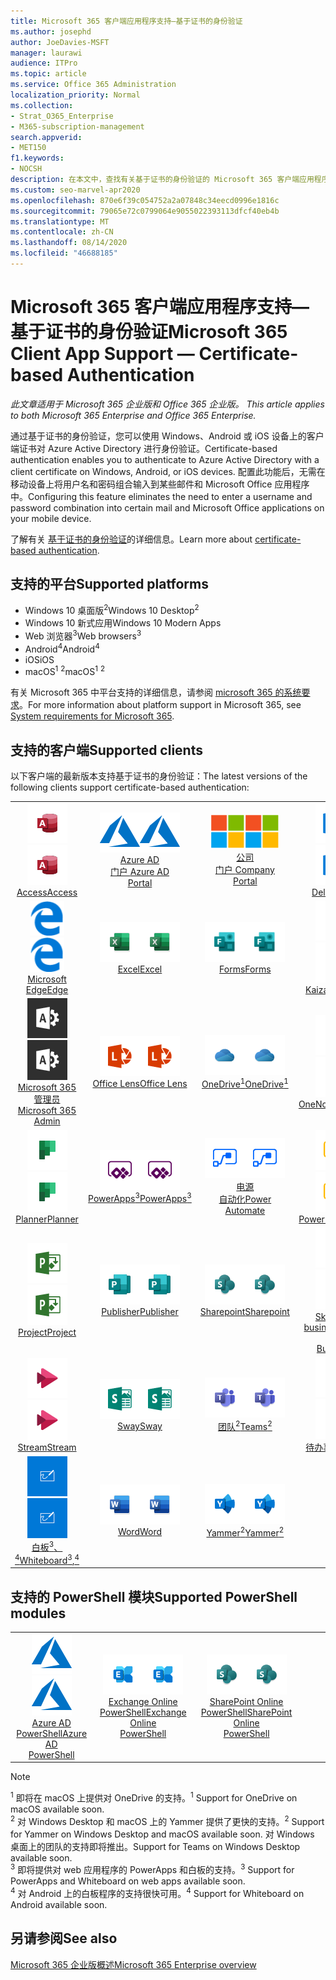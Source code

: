 ```yaml
---
title: Microsoft 365 客户端应用程序支持—基于证书的身份验证
ms.author: josephd
author: JoeDavies-MSFT
manager: laurawi
audience: ITPro
ms.topic: article
ms.service: Office 365 Administration
localization_priority: Normal
ms.collection:
- Strat_O365_Enterprise
- M365-subscription-management
search.appverid:
- MET150
f1.keywords:
- NOCSH
description: 在本文中，查找有关基于证书的身份验证的 Microsoft 365 客户端应用程序支持的详细信息。。
ms.custom: seo-marvel-apr2020
ms.openlocfilehash: 870e6f39c054752a2a07848c34eecd0996e1816c
ms.sourcegitcommit: 79065e72c0799064e9055022393113dfcf40eb4b
ms.translationtype: MT
ms.contentlocale: zh-CN
ms.lasthandoff: 08/14/2020
ms.locfileid: "46688185"
---
```

# <a name="microsoft-365-client-app-support--certificate-based-authentication"></a><span data-ttu-id="ef6c4-103">Microsoft 365 客户端应用程序支持—基于证书的身份验证</span><span class="sxs-lookup"><span data-stu-id="ef6c4-103">Microsoft 365 Client App Support — Certificate-based Authentication</span></span>

<span data-ttu-id="ef6c4-104">*此文章适用于 Microsoft 365 企业版和 Office 365 企业版。* </span><span class="sxs-lookup"><span data-stu-id="ef6c4-104">*This article applies to both Microsoft 365 Enterprise and Office 365 Enterprise.*</span></span>

<span data-ttu-id="ef6c4-105">通过基于证书的身份验证，您可以使用 Windows、Android 或 iOS 设备上的客户端证书对 Azure Active Directory 进行身份验证。</span><span class="sxs-lookup"><span data-stu-id="ef6c4-105">Certificate-based authentication enables you to authenticate to Azure Active Directory with a client certificate on Windows, Android, or iOS devices.</span></span> <span data-ttu-id="ef6c4-106">配置此功能后，无需在移动设备上将用户名和密码组合输入到某些邮件和 Microsoft Office 应用程序中。</span><span class="sxs-lookup"><span data-stu-id="ef6c4-106">Configuring this feature eliminates the need to enter a username and password combination into certain mail and Microsoft Office applications on your mobile device.</span></span>

<span data-ttu-id="ef6c4-107">了解有关 [基于证书的身份验证](https://docs.microsoft.com/azure/active-directory/authentication/active-directory-certificate-based-authentication-get-started)的详细信息。</span><span class="sxs-lookup"><span data-stu-id="ef6c4-107">Learn more about [certificate-based authentication](https://docs.microsoft.com/azure/active-directory/authentication/active-directory-certificate-based-authentication-get-started).</span></span>

## <a name="supported-platforms"></a><span data-ttu-id="ef6c4-108">支持的平台</span><span class="sxs-lookup"><span data-stu-id="ef6c4-108">Supported platforms</span></span>

 - <span data-ttu-id="ef6c4-109">Windows 10 桌面版<sup>2</sup></span><span class="sxs-lookup"><span data-stu-id="ef6c4-109">Windows 10 Desktop<sup>2</sup></span></span>
 - <span data-ttu-id="ef6c4-110">Windows 10 新式应用</span><span class="sxs-lookup"><span data-stu-id="ef6c4-110">Windows 10 Modern Apps</span></span>
 - <span data-ttu-id="ef6c4-111">Web 浏览器<sup>3</sup></span><span class="sxs-lookup"><span data-stu-id="ef6c4-111">Web browsers<sup>3</sup></span></span>
 - <span data-ttu-id="ef6c4-112">Android<sup>4</sup></span><span class="sxs-lookup"><span data-stu-id="ef6c4-112">Android<sup>4</sup></span></span>
 - <span data-ttu-id="ef6c4-113">iOS</span><span class="sxs-lookup"><span data-stu-id="ef6c4-113">iOS</span></span>
 - <span data-ttu-id="ef6c4-114">macOS<sup>1</sup> <sup>2</sup></span><span class="sxs-lookup"><span data-stu-id="ef6c4-114">macOS<sup>1</sup> <sup>2</sup></span></span>

<span data-ttu-id="ef6c4-115">有关 Microsoft 365 中平台支持的详细信息，请参阅 [microsoft 365 的系统要求](https://products.office.com/office-system-requirements)。</span><span class="sxs-lookup"><span data-stu-id="ef6c4-115">For more information about platform support in Microsoft 365, see [System requirements for Microsoft 365](https://products.office.com/office-system-requirements).</span></span>

## <a name="supported-clients"></a><span data-ttu-id="ef6c4-116">支持的客户端</span><span class="sxs-lookup"><span data-stu-id="ef6c4-116">Supported clients</span></span>

<span data-ttu-id="ef6c4-117">以下客户端的最新版本支持基于证书的身份验证：</span><span class="sxs-lookup"><span data-stu-id="ef6c4-117">The latest versions of the following clients support certificate-based authentication:</span></span>

| | | | | | |
|:---:|:---:|:---:|:---:|:---:|:---:|
| <span data-ttu-id="ef6c4-118">![Access 图标](../media/o365-access-64x64.png)</span><span class="sxs-lookup"><span data-stu-id="ef6c4-118">![Access icon](../media/o365-access-64x64.png)</span></span> <br> [<span data-ttu-id="ef6c4-119">Access</span><span class="sxs-lookup"><span data-stu-id="ef6c4-119">Access</span></span>](https://products.office.com/access) | <span data-ttu-id="ef6c4-120">![Azure 图标](../media/o365-azure-64x64.png)</span><span class="sxs-lookup"><span data-stu-id="ef6c4-120">![Azure icon](../media/o365-azure-64x64.png)</span></span> <br> [<span data-ttu-id="ef6c4-121">Azure AD <br> 门户 </span><span class="sxs-lookup"><span data-stu-id="ef6c4-121">Azure AD <br> Portal </span></span>](https://azure.microsoft.com/features/azure-portal/) | <span data-ttu-id="ef6c4-122">![公司门户图标](../media/o365-microsoft-64x64.png)</span><span class="sxs-lookup"><span data-stu-id="ef6c4-122">![Company portal icon](../media/o365-microsoft-64x64.png)</span></span> <br> [<span data-ttu-id="ef6c4-123">公司 <br> 门户 </span><span class="sxs-lookup"><span data-stu-id="ef6c4-123">Company <br> Portal </span></span>](https://docs.microsoft.com/intune-user-help/sign-in-to-the-company-portal) | <span data-ttu-id="ef6c4-124">![Delve 图标](../media/o365-delve-64x64.png)</span><span class="sxs-lookup"><span data-stu-id="ef6c4-124">![Delve icon](../media/o365-delve-64x64.png)</span></span> <br> [<span data-ttu-id="ef6c4-125">Delve</span><span class="sxs-lookup"><span data-stu-id="ef6c4-125">Delve</span></span>](https://products.office.com/business/intelligent-search) | <span data-ttu-id="ef6c4-126">![Dynamics 365 图标](../media/o365-dynamics365-64x64.png)</span><span class="sxs-lookup"><span data-stu-id="ef6c4-126">![Dynamics 365 icon](../media/o365-dynamics365-64x64.png)</span></span> <br> [<span data-ttu-id="ef6c4-127">Dynamics 365</span><span class="sxs-lookup"><span data-stu-id="ef6c4-127">Dynamics 365</span></span>](https://dynamics.microsoft.com) 
| <span data-ttu-id="ef6c4-128">![边缘图标](../media/o365-edge-64x64.png)</span><span class="sxs-lookup"><span data-stu-id="ef6c4-128">![Edge icon](../media/o365-edge-64x64.png)</span></span> <br> [<span data-ttu-id="ef6c4-129">Microsoft Edge</span><span class="sxs-lookup"><span data-stu-id="ef6c4-129">Edge</span></span>](https://www.microsoft.com/windows/microsoft-edge) | <span data-ttu-id="ef6c4-130">![Excel 图标](../media/o365-excel-64x64.png)</span><span class="sxs-lookup"><span data-stu-id="ef6c4-130">![Excel icon](../media/o365-excel-64x64.png)</span></span> <br> [<span data-ttu-id="ef6c4-131">Excel</span><span class="sxs-lookup"><span data-stu-id="ef6c4-131">Excel</span></span>](https://products.office.com/excel) | <span data-ttu-id="ef6c4-132">![Forms 图标](../media/o365-forms-64x64.png)</span><span class="sxs-lookup"><span data-stu-id="ef6c4-132">![Forms icon](../media/o365-forms-64x64.png)</span></span> <br> [<span data-ttu-id="ef6c4-133">Forms</span><span class="sxs-lookup"><span data-stu-id="ef6c4-133">Forms</span></span>](https://flow.microsoft.com/connectors/shared_microsoftforms/microsoft-forms/) | <span data-ttu-id="ef6c4-134">![Kaizala 图标](../media/o365-kaizala-64x64.png)</span><span class="sxs-lookup"><span data-stu-id="ef6c4-134">![Kaizala icon](../media/o365-kaizala-64x64.png)</span></span> <br> [<span data-ttu-id="ef6c4-135">Kaizala</span><span class="sxs-lookup"><span data-stu-id="ef6c4-135">Kaizala</span></span>](https://products.office.com/en/business/microsoft-kaizala) | <span data-ttu-id="ef6c4-136">![Office.com 图标](../media/o365-office-64x64.png)</span><span class="sxs-lookup"><span data-stu-id="ef6c4-136">![Office.com icon](../media/o365-office-64x64.png)</span></span> <br> [<span data-ttu-id="ef6c4-137">Office.com</span><span class="sxs-lookup"><span data-stu-id="ef6c4-137">Office.com</span></span>](https://www.office.com/) 
| <span data-ttu-id="ef6c4-138">![Office 365 管理员图标](../media/o365-o365admin-64x64.png)</span><span class="sxs-lookup"><span data-stu-id="ef6c4-138">![Office 365 Admin icon](../media/o365-o365admin-64x64.png)</span></span> <br> [<span data-ttu-id="ef6c4-139">Microsoft 365 <br> 管理员</span><span class="sxs-lookup"><span data-stu-id="ef6c4-139">Microsoft 365 <br> Admin</span></span>](https://products.office.com/business/manage-office-365-admin-app) | <span data-ttu-id="ef6c4-140">![镜头图标](../media/o365-lens-64x64.png)</span><span class="sxs-lookup"><span data-stu-id="ef6c4-140">![Lens icon](../media/o365-lens-64x64.png)</span></span> <br> [<span data-ttu-id="ef6c4-141">Office Lens</span><span class="sxs-lookup"><span data-stu-id="ef6c4-141">Office Lens</span></span>](https://www.microsoft.com/p/office-lens/9wzdncrfj3t8?activetab=pivot%3Aoverviewtab) | <span data-ttu-id="ef6c4-142">![OneDrive for Business 图标](../media/o365-OneDrive-64x64.png)</span><span class="sxs-lookup"><span data-stu-id="ef6c4-142">![OneDrive for Business icon](../media/o365-OneDrive-64x64.png)</span></span> <br> [<span data-ttu-id="ef6c4-143">OneDrive<sup>1</sup></span><span class="sxs-lookup"><span data-stu-id="ef6c4-143">OneDrive<sup>1</sup></span></span>](https://products.office.com/onedrive-for-business/online-cloud-storage) |  <span data-ttu-id="ef6c4-144">![OneNote 图标](../media/o365-OneNote-64x64.png)</span><span class="sxs-lookup"><span data-stu-id="ef6c4-144">![OneNote icon](../media/o365-OneNote-64x64.png)</span></span> <br> [<span data-ttu-id="ef6c4-145">OneNote</span><span class="sxs-lookup"><span data-stu-id="ef6c4-145">OneNote</span></span>](https://products.office.com/onenote) | <span data-ttu-id="ef6c4-146">![Outlook 图标](../media/o365-outlook-64x64.png)</span><span class="sxs-lookup"><span data-stu-id="ef6c4-146">![Outlook icon](../media/o365-outlook-64x64.png)</span></span> <br> [<span data-ttu-id="ef6c4-147">Outlook</span><span class="sxs-lookup"><span data-stu-id="ef6c4-147">Outlook</span></span>](https://products.office.com/outlook) 
| <span data-ttu-id="ef6c4-148">![Planner 图标](../media/o365-planner-64x64.png)</span><span class="sxs-lookup"><span data-stu-id="ef6c4-148">![Planner icon](../media/o365-planner-64x64.png)</span></span> <br> [<span data-ttu-id="ef6c4-149">Planner</span><span class="sxs-lookup"><span data-stu-id="ef6c4-149">Planner</span></span>](https://products.office.com/business/task-management-software) | <span data-ttu-id="ef6c4-150">![PowerApps 图标](../media/o365-powerapps-64x64.png)</span><span class="sxs-lookup"><span data-stu-id="ef6c4-150">![PowerApps icon](../media/o365-powerapps-64x64.png)</span></span> <br> [<span data-ttu-id="ef6c4-151">PowerApps<sup>3</sup></span><span class="sxs-lookup"><span data-stu-id="ef6c4-151">PowerApps<sup>3</sup></span></span>](https://powerapps.microsoft.com) | <span data-ttu-id="ef6c4-152">![电源自动图标](../media/o365-flow-64x64.png)</span><span class="sxs-lookup"><span data-stu-id="ef6c4-152">![Power Automate icon](../media/o365-flow-64x64.png)</span></span> <br> [<span data-ttu-id="ef6c4-153">电源 <br> 自动化</span><span class="sxs-lookup"><span data-stu-id="ef6c4-153">Power <br> Automate</span></span>](https://flow.microsoft.com) | <span data-ttu-id="ef6c4-154">![PowerBI 图标](../media/o365-powerbi-64x64.png)</span><span class="sxs-lookup"><span data-stu-id="ef6c4-154">![PowerBI icon](../media/o365-powerbi-64x64.png)</span></span> <br> [<span data-ttu-id="ef6c4-155">Power BI</span><span class="sxs-lookup"><span data-stu-id="ef6c4-155">Power BI</span></span>](https://powerbi.microsoft.com)| <span data-ttu-id="ef6c4-156">![PowerPoint 图标](../media/o365-powerpoint-64x64.png)</span><span class="sxs-lookup"><span data-stu-id="ef6c4-156">![PowerPoint icon](../media/o365-powerpoint-64x64.png)</span></span> <br> [<span data-ttu-id="ef6c4-157">PowerPoint</span><span class="sxs-lookup"><span data-stu-id="ef6c4-157">PowerPoint</span></span>](https://products.office.com/powerpoint) 
| <span data-ttu-id="ef6c4-158">![Project 图标](../media/o365-project-64x64.png)</span><span class="sxs-lookup"><span data-stu-id="ef6c4-158">![Project icon](../media/o365-project-64x64.png)</span></span> <br> [<span data-ttu-id="ef6c4-159">Project</span><span class="sxs-lookup"><span data-stu-id="ef6c4-159">Project</span></span>](https://products.office.com/project) | <span data-ttu-id="ef6c4-160">![Publisher 图标](../media/o365-publisher-64x64.png)</span><span class="sxs-lookup"><span data-stu-id="ef6c4-160">![Publisher icon](../media/o365-publisher-64x64.png)</span></span> <br> [<span data-ttu-id="ef6c4-161">Publisher</span><span class="sxs-lookup"><span data-stu-id="ef6c4-161">Publisher</span></span>](https://products.office.com/publisher) | <span data-ttu-id="ef6c4-162">![SharePoint 图标](../media/o365-sharepoint-64x64.png)</span><span class="sxs-lookup"><span data-stu-id="ef6c4-162">![SharePoint icon](../media/o365-sharepoint-64x64.png)</span></span> <br> [<span data-ttu-id="ef6c4-163">Sharepoint</span><span class="sxs-lookup"><span data-stu-id="ef6c4-163">Sharepoint</span></span>](https://products.office.com/sharepoint) | <span data-ttu-id="ef6c4-164">![Skype for Business 图标](../media/o365-skypeforbusiness-64x64.png)</span><span class="sxs-lookup"><span data-stu-id="ef6c4-164">![Skype for Business icon](../media/o365-skypeforbusiness-64x64.png)</span></span> <br> [<span data-ttu-id="ef6c4-165">Skype for <br> business</span><span class="sxs-lookup"><span data-stu-id="ef6c4-165">Skype for <br> Business</span></span>](https://www.skype.com/business/) | <span data-ttu-id="ef6c4-166">![粘滞便笺图标](../media/o365-stickynotes-64x64.png)</span><span class="sxs-lookup"><span data-stu-id="ef6c4-166">![Sticky Notes icon](../media/o365-stickynotes-64x64.png)</span></span> <br> [<span data-ttu-id="ef6c4-167">粘滞便笺</span><span class="sxs-lookup"><span data-stu-id="ef6c4-167">Sticky Notes</span></span>](https://www.microsoft.com/p/microsoft-sticky-notes/9nblggh4qghw) 
| <span data-ttu-id="ef6c4-168">![Stream 图标](../media/o365-stream-64x64.png)</span><span class="sxs-lookup"><span data-stu-id="ef6c4-168">![Stream icon](../media/o365-stream-64x64.png)</span></span> <br> [<span data-ttu-id="ef6c4-169">Stream</span><span class="sxs-lookup"><span data-stu-id="ef6c4-169">Stream</span></span>](https://stream.microsoft.com) | <span data-ttu-id="ef6c4-170">![Sway 图标](../media/o365-sway-64x64.png)</span><span class="sxs-lookup"><span data-stu-id="ef6c4-170">![Sway icon](../media/o365-sway-64x64.png)</span></span> <br> [<span data-ttu-id="ef6c4-171">Sway</span><span class="sxs-lookup"><span data-stu-id="ef6c4-171">Sway</span></span>](https://sway.com) | <span data-ttu-id="ef6c4-172">![Teams 图标](../media/o365-teams-64x64.png)</span><span class="sxs-lookup"><span data-stu-id="ef6c4-172">![Teams icon](../media/o365-teams-64x64.png)</span></span> <br> [<span data-ttu-id="ef6c4-173">团队<sup>2</sup></span><span class="sxs-lookup"><span data-stu-id="ef6c4-173">Teams<sup>2</sup></span></span>](https://products.office.com/microsoft-teams/group-chat-software) | <span data-ttu-id="ef6c4-174">![To Do 图标](../media/o365-todo-64x64.png)</span><span class="sxs-lookup"><span data-stu-id="ef6c4-174">![To Do icon](../media/o365-todo-64x64.png)</span></span> <br> [<span data-ttu-id="ef6c4-175">待办事项</span><span class="sxs-lookup"><span data-stu-id="ef6c4-175">To Do</span></span>](https://todo.microsoft.com) | <span data-ttu-id="ef6c4-176">![Visio 图标](../media/o365-visio-64x64.png)</span><span class="sxs-lookup"><span data-stu-id="ef6c4-176">![Visio icon](../media/o365-visio-64x64.png)</span></span> <br> [<span data-ttu-id="ef6c4-177">Visio</span><span class="sxs-lookup"><span data-stu-id="ef6c4-177">Visio</span></span>](https://products.office.com/visio/flowchart-software) 
| <span data-ttu-id="ef6c4-178">![Whiteboard 图标](../media/o365-whiteboard-64x64.png)</span><span class="sxs-lookup"><span data-stu-id="ef6c4-178">![Whiteboard icon](../media/o365-whiteboard-64x64.png)</span></span> <br> [<span data-ttu-id="ef6c4-179">白板<sup>3</sup>、<sup>4</sup></span><span class="sxs-lookup"><span data-stu-id="ef6c4-179">Whiteboard<sup>3</sup>,<sup>4</sup></span></span>](https://whiteboard.microsoft.com/) | <span data-ttu-id="ef6c4-180">![Word 图标](../media/o365-word-64x64.png)</span><span class="sxs-lookup"><span data-stu-id="ef6c4-180">![Word icon](../media/o365-word-64x64.png)</span></span> <br> [<span data-ttu-id="ef6c4-181">Word</span><span class="sxs-lookup"><span data-stu-id="ef6c4-181">Word</span></span>](https://products.office.com/word) | <span data-ttu-id="ef6c4-182">![Yammer 图标](../media/o365-yammer-64x64.png)</span><span class="sxs-lookup"><span data-stu-id="ef6c4-182">![Yammer icon](../media/o365-yammer-64x64.png)</span></span> <br> [<span data-ttu-id="ef6c4-183">Yammer<sup>2</sup></span><span class="sxs-lookup"><span data-stu-id="ef6c4-183">Yammer<sup>2</sup></span></span>](https://products.office.com/yammer/yammer-overview) |

## <a name="supported-powershell-modules"></a><span data-ttu-id="ef6c4-184">支持的 PowerShell 模块</span><span class="sxs-lookup"><span data-stu-id="ef6c4-184">Supported PowerShell modules</span></span>

| | | | | | |
|:---:|:---:|:---:|:---:|:---:|:---:|
| <span data-ttu-id="ef6c4-185">![Azure 图标](../media/o365-azure-64x64.png)</span><span class="sxs-lookup"><span data-stu-id="ef6c4-185">![Azure icon](../media/o365-azure-64x64.png)</span></span> <br> [<span data-ttu-id="ef6c4-186">Azure AD <br> PowerShell</span><span class="sxs-lookup"><span data-stu-id="ef6c4-186">Azure AD <br> PowerShell</span></span>](https://docs.microsoft.com/powershell/azure/active-directory/overview?view=azureadps-2.0) | <span data-ttu-id="ef6c4-187">![Exchange 图标](../media/o365-exchange-64x64.png)</span><span class="sxs-lookup"><span data-stu-id="ef6c4-187">![Exchange icon](../media/o365-exchange-64x64.png)</span></span> <br> [<span data-ttu-id="ef6c4-188">Exchange Online <br> PowerShell</span><span class="sxs-lookup"><span data-stu-id="ef6c4-188">Exchange Online <br> PowerShell</span></span>](https://docs.microsoft.com/powershell/exchange/exchange-online/exchange-online-powershell?view=exchange-ps) | <span data-ttu-id="ef6c4-189">![SharePoint 图标](../media/o365-sharepoint-64x64.png)</span><span class="sxs-lookup"><span data-stu-id="ef6c4-189">![SharePoint icon](../media/o365-sharepoint-64x64.png)</span></span> <br> [<span data-ttu-id="ef6c4-190">SharePoint Online <br> PowerShell</span><span class="sxs-lookup"><span data-stu-id="ef6c4-190">SharePoint Online <br> PowerShell</span></span>](https://docs.microsoft.com/powershell/sharepoint/sharepoint-online/connect-sharepoint-online)

> [!NOTE]
> <span data-ttu-id="ef6c4-191"><sup>1</sup> 即将在 macOS 上提供对 OneDrive 的支持。</span><span class="sxs-lookup"><span data-stu-id="ef6c4-191"><sup>1</sup> Support for OneDrive on macOS available soon.</span></span> <br>
> <span data-ttu-id="ef6c4-192"><sup>2</sup> 对 Windows Desktop 和 macOS 上的 Yammer 提供了更快的支持。</span><span class="sxs-lookup"><span data-stu-id="ef6c4-192"><sup>2</sup> Support for Yammer on Windows Desktop and macOS available soon.</span></span> <span data-ttu-id="ef6c4-193">对 Windows 桌面上的团队的支持即将推出。</span><span class="sxs-lookup"><span data-stu-id="ef6c4-193">Support for Teams on Windows Desktop available soon.</span></span><br>
> <span data-ttu-id="ef6c4-194"><sup>3</sup> 即将提供对 web 应用程序的 PowerApps 和白板的支持。</span><span class="sxs-lookup"><span data-stu-id="ef6c4-194"><sup>3</sup> Support for PowerApps and Whiteboard on web apps available soon.</span></span> <br>
> <span data-ttu-id="ef6c4-195"><sup>4</sup> 对 Android 上的白板程序的支持很快可用。</span><span class="sxs-lookup"><span data-stu-id="ef6c4-195"><sup>4</sup> Support for Whiteboard on Android available soon.</span></span>

## <a name="see-also"></a><span data-ttu-id="ef6c4-196">另请参阅</span><span class="sxs-lookup"><span data-stu-id="ef6c4-196">See also</span></span>

[<span data-ttu-id="ef6c4-197">Microsoft 365 企业版概述</span><span class="sxs-lookup"><span data-stu-id="ef6c4-197">Microsoft 365 Enterprise overview</span></span>](microsoft-365-overview.md)
